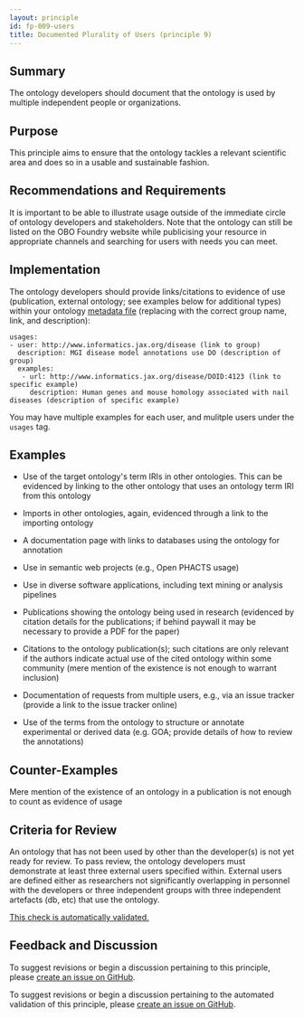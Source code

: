 ```yaml
---
layout: principle
id: fp-009-users
title: Documented Plurality of Users (principle 9)
---
```


## Summary

The ontology developers should document that the ontology is used by
multiple independent people or organizations.

## Purpose

This principle aims to ensure that the ontology tackles a relevant
scientific area and does so in a usable and sustainable fashion.

## Recommendations and Requirements

It is important to be able to illustrate usage outside of the immediate circle of ontology developers and stakeholders. Note that the ontology can still be listed on
the OBO Foundry website while publicising your resource in appropriate channels and searching for users with needs you can meet.

## Implementation

The ontology developers should provide links/citations to evidence of
use (publication, external ontology; see examples below for additional types) within your ontology [metadata file](https://github.com/OBOFoundry/OBOFoundry.github.io/tree/master/ontology) (replacing with the correct group name, link, and description):

```
usages:
- user: http://www.informatics.jax.org/disease (link to group)
  description: MGI disease model annotations use DO (description of group)
  examples:
   - url: http://www.informatics.jax.org/disease/DOID:4123 (link to specific example)
     description: Human genes and mouse homology associated with nail diseases (description of specific example)
```

You may have multiple examples for each user, and mulitple users under the `usages` tag.

## Examples

- Use of the target ontology's term IRIs in other ontologies. This can
  be evidenced by linking to the other ontology that uses an ontology
  term IRI from this ontology

- Imports in other ontologies, again, evidenced through a link to the
  importing ontology

- A documentation page with links to databases using the ontology for
  annotation

- Use in semantic web projects (e.g., Open PHACTS usage)

- Use in diverse software applications, including text mining or
  analysis pipelines

- Publications showing the ontology being used in research (evidenced
  by citation details for the publications; if behind paywall it may
  be necessary to provide a PDF for the paper)

- Citations to the ontology publication(s); such citations are only
  relevant if the authors indicate actual use of the cited ontology
  within some community (mere mention of the existence is not enough
  to warrant inclusion)

- Documentation of requests from multiple users, e.g., via an issue
  tracker (provide a link to the issue tracker online)

- Use of the terms from the ontology to structure or annotate
  experimental or derived data (e.g. GOA; provide details of how to
  review the annotations)

## Counter-Examples

Mere mention of the existence of an ontology in a publication is not
enough to count as evidence of usage

## Criteria for Review

An ontology that has not been used by other than the developer(s) is not
yet ready for review. To pass review, the ontology developers must demonstrate at least three
external users specified within. External users are defined either as researchers not
significantly overlapping in personnel with the developers or three
independent groups with three independent artefacts (db, etc) that use
the ontology.

[This check is automatically validated.](checks/fp_009)

## Feedback and Discussion

To suggest revisions or begin a discussion pertaining to this principle, please [create an issue on GitHub](https://github.com/OBOFoundry/OBOFoundry.github.io/issues/new?labels=attn%3A+Editorial+WG,principles&title=Principle+%239+%22Users%22+%3CENTER+ISSUE+TITLE%3E).

To suggest revisions or begin a discussion pertaining to the automated validation of this principle, please [create an issue on GitHub](https://github.com/OBOFoundry/OBOFoundry.github.io/issues/new?labels=attn%3A+Technical+WG,automated+validation+of+principles&title=Principle+%239+%22Users%22+-+automated+validation+%3CENTER+ISSUE+TITLE%3E).
